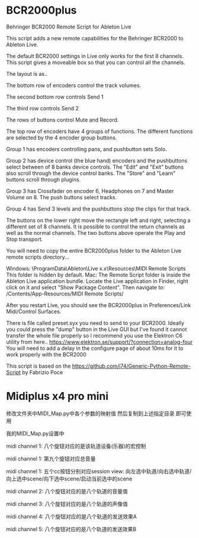 # BCR2000plus
Behringer BCR2000 Remote Script for Ableton Live

This script adds a new remote capabilities for the Behringer BCR2000 to Ableton Live.

The default BCR2000 settings in Live only works for the first 8 channels.  This script gives a moveable box so that you can control all the channels.

The layout is as..

The bottom row of encoders control the track volumes.

The second bottom row controls Send 1

The third row controls Send 2

The rows of buttons control Mute and Record.

The top row of encoders have 4 groups of functions.  The different functions are selected by the 4 encoder group buttons.

Group 1 has encoders controlling pans, and pushbutton sets Solo.

Group 2 has device control (the blue hand) encoders and the pushbuttons select between of 8 banks device controls.  The "Edit" and "Exit" buttons also scroll through the device control banks.  The "Store" and "Learn" buttons scroll through plugins.

Group 3 has Crossfader on encoder 6, Headphones on 7 and Master Volume on 8.  The push buttons select tracks.

Group 4 has Send 3 levels and the pushbuttons stop the clips for that track.

The buttons on the lower right move the rectangle left and right, selecting a different set of 8 channels.  It is possible to control the return channels as well as the normal channels.  The two buttons above operate the Play and Stop transport.


You will need to copy the entire BCR2000plus folder to the Ableton Live remote scripts directory...

Windows: \ProgramData\Ableton\Live x.x\Resources\MIDI Remote Scripts\
This folder is hidden by default.
Mac: The Remote Script folder is inside the Ableton Live application bundle. Locate the Live application in Finder, right click on it and select "Show Package Content". Then navigate to: /Contents/App-Resources/MIDI Remote Scripts/

After you restart Live, you should see the BCR2000plus in Preferences/Link Midi/Control Surfaces.

There is file called preset.syx you need to send to your BCR2000.  Ideally you could press the "dump" button in the Live GUI but I've found it cannot transfer the whole file properly so I recommend you use the Elektron C6 utility from here.. https://www.elektron.se/support/?connection=analog-four    You will need to add a delay in the configure page of about 10ms for it to work properly with the BCR2000

This script is based on the https://github.com/j74/Generic-Python-Remote-Script by Fabrizio Poce


# Midiplus x4 pro mini 
修改文件夹中MIDI_Map.py中各个参数的映射值 然后复制到上述指定目录 即可使用

我的MIDI_Map.py设置中 

midi channel 1: 八个旋钮对应的是该轨道设备(乐器)的宏控制

midi channel 1: 第九个旋钮对应总音量

midi channel 1: 五个cc按钮分别对应session view: 向左选中轨道/向右选中轨道/向上选中scene/向下选中scene/启动当前选中的scene

midi channel 2: 八个旋钮对应的是八个轨道的音量值

midi channel 3: 八个旋钮对应的是八个轨道的声像值

midi channel 4: 八个旋钮对应的是八个轨道的发送效果A

midi channel 5: 八个旋钮对应的是八个轨道的发送效果B



